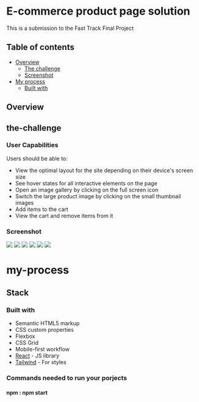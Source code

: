 #  E-commerce product page solution

This is a submission to the Fast Track Final Project

## Table of contents

- [Overview](#overview)
  - [The challenge](#the-challenge)
  - [Screenshot](#screenshot)
- [My process](#my-process)
  - [Built with](#built-with)




## Overview
## the-challenge
### User Capabilities

Users should be able to:

- View the optimal layout for the site depending on their device's screen size
- See hover states for all interactive elements on the page
- Open an image gallery by clicking on the full screen icon
- Switch the large product image by clicking on the small thumbnail images
- Add items to the cart
- View the cart and remove items from it

### Screenshot
![](./screenshots/signin.png)
![](./screenshots/signup.png)
![](./screenshots/productsPage.png)
![](./screenshots/cart.png)
![](./screenshots/Screenshot%202022-09-15%20115103.png)
![](./screenshots/Screenshot%202022-09-15%20115307.png)

# my-process
## Stack

### Built with

- Semantic HTML5 markup
- CSS custom properties
- Flexbox
- CSS Grid
- Mobile-first workflow
- [React](https://reactjs.org/) - JS library
- [Tailwind](https://tailwindui.com/) - For styles


### Commands needed to run your porjects
#### npm :  npm start


